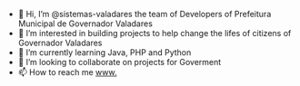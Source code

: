 - 👋 Hi, I’m @sistemas-valadares the team of Developers of Prefeitura Municipal de Governador Valadares
- 👀 I’m interested in building projects to help change the lifes of citizens of Governador Valadares
- 🌱 I’m currently learning Java, PHP and Python
- 💞️ I’m looking to collaborate on projects for Goverment
- 📫 How to reach me [www.](https://www.valadares.mg.gov.br/)

<!---
sistemas-valadares/sistemas-valadares is a ✨ special ✨ repository because its `README.md` (this file) appears on your GitHub profile.
You can click the Preview link to take a look at your changes.
--->
